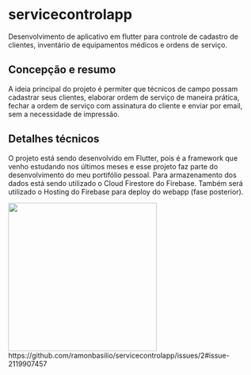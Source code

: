 # servicecontrolapp

Desenvolvimento de aplicativo em flutter para controle de cadastro de clientes, inventário de equipamentos médicos e ordens de serviço.

## Concepção e resumo

A ideia principal do projeto é permiter que técnicos de campo possam cadastrar seus clientes, elaborar ordem de serviço de maneira prática, fechar a ordem de serviço com assinatura do cliente e enviar por email, sem a necessidade de impressão.

## Detalhes técnicos

O projeto está sendo desenvolvido em Flutter, pois é a framework que venho estudando nos últimos meses e esse projeto faz parte do desenvolvimento do meu portifólio pessoal. 
Para armazenamento dos dados está sendo utilizado o Cloud Firestore do Firebase. Também será utilizado o Hosting do Firebase para deploy do webapp (fase posterior).

<div>
  <img src='https://github.com/ramonbasilio/servicecontrolapp/assets/37743546/47344311-a7ed-4af1-9b5b-51c33c688630', width="300px>
</div>

https://github.com/ramonbasilio/servicecontrolapp/issues/2#issue-2119907457



